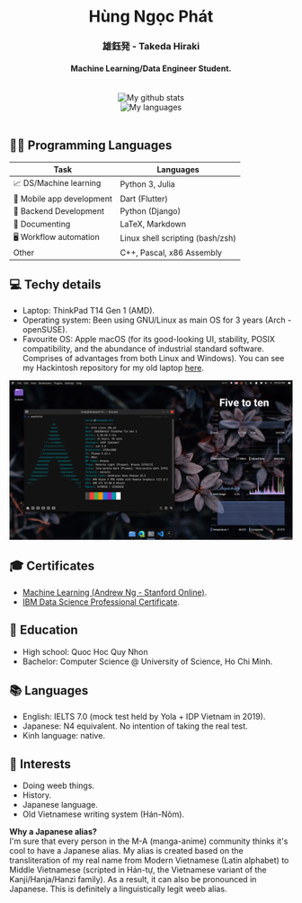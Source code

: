 <div align="center">
  <h1> Hùng Ngọc Phát </h1> 
  <h3>雄鈺発 - Takeda Hiraki</h3>
  <h4>Machine Learning/Data Engineer Student.</h4>
  <br>
  <img align="" alt="My github stats" src="https://github-readme-stats.vercel.app/api?username=hungngocphat01&show_icons=true&theme=tokyonight"/>
  <br>
  <img align="" alt="My languages" src="https://github-readme-stats.vercel.app/api/top-langs/?username=hungngocphat01&theme=tokyonight&hide=html&langs_count=6&layout=compact"/>
</div>
<br>


## 👩‍💻 Programming Languages
| Task                        | Languages                        |
|--------------------------   |----------------------------------|
| 📈 DS/Machine learning          | Python 3, Julia              |
| 📱 Mobile app development    | Dart (Flutter)                  |
| 📠 Backend Development      | Python (Django)                  |
| 📝 Documenting               | LaTeX, Markdown                 |
| 🖥️ Workflow automation       | Linux shell scripting (bash/zsh)|
| Other                        | C++, Pascal, x86 Assembly       |

## 💻 Techy details
- Laptop: ThinkPad T14 Gen 1 (AMD).
- Operating system: Been using GNU/Linux as main OS for 3 years (Arch - openSUSE).
- Favourite OS: Apple macOS (for its good-looking UI, stability, POSIX compatibility, and the abundance of industrial standard software. Comprises of advantages from both Linux and Windows). You can see my Hackintosh repository for my old laptop [here](https://github.com/hungngocphat01/OpenCore-Thinkpad-T430s).

![iusearchbtw](Screenshot_20210823_215451.png)

## 🎓 Certificates
- [Machine Learning (Andrew Ng - Stanford Online)](https://www.coursera.org/account/accomplishments/verify/DPZ3S3FGH7ML).
- [IBM Data Science Professional Certificate](https://coursera.org/share/97bfd03f03fea5d53380d408d9d27d67).

## 🏫 Education
- High school: Quoc Hoc Quy Nhon
- Bachelor: Computer Science @ University of Science, Ho Chi Minh.

## 📚 Languages
- English: IELTS 7.0 (mock test held by Yola + IDP Vietnam in 2019).<br>
- Japanese: N4 equivalent. No intention of taking the real test.
- Kinh language: native.

## 🎹 Interests
- Doing weeb things.
- History.
- Japanese language.
- Old Vietnamese writing system (Hán-Nôm).

**Why a Japanese alias?** <br>
I'm sure that every person in the M-A (manga-anime) community thinks it's cool to have a Japanese alias. My alias is created based on the transliteration of my real name from Modern Vietnamese (Latin alphabet) to Middle Vietnamese (scripted in Hán-tự, the Vietnamese variant of the Kanji/Hanja/Hanzi family). As a result, it can also be pronounced in Japanese. This is definitely a linguistically legit weeb alias.
